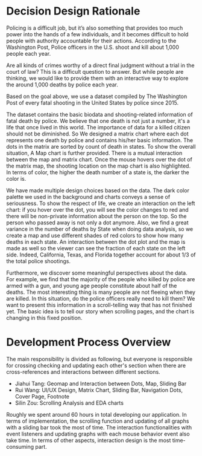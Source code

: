 # Decision Design Rationale

Policing is a difficult job, but it’s also something that provides too much power into the hands of a few individuals, and it becomes difficult to hold people with authority accountable for their actions. According to the Washington Post, Police officers in the U.S. shoot and kill about 1,000 people each year.

Are all kinds of crimes worthy of a direct final judgment without a trial in the court of law?
This is a difficult question to answer. But while people are thinking, we would like to provide them with an interactive way to explore the around 1,000 deaths by police each year. 

Based on the goal above, we use a dataset compiled by The Washington Post of every fatal shooting in the United States by police since 2015. 

The dataset contains the basic biodata and shooting-related information of fatal death by police. We believe that one death is not just a number, it's a life that once lived in this world. The importance of data for a killed citizen should not be diminished. So We designed a matrix chart where each dot represents one death by police and contains his/her basic information. The dots in the matrix are sorted by count of death in states. To show the overall situation, A Map chart is further provided. There is a mutual interaction between the map and matrix chart. Once the mouse hovers over the dot of the matrix map, the shooting location on the map chart is also highlighted. In terms of color, the higher the death number of a state is, the darker the color is.

We have made multiple design choices based on the data. The dark color palette we used in the background and charts conveys a sense of seriousness. To show the respect of life, we create an interaction on the left chart: if you hover over the dot, you will see the color changes to red and there will be non-private information about the person on the top. So the person who passed away is not only a dot anymore. Also, we find a great variance in the number of deaths by State when doing data analysis, so we create a map and use different shades of red colors to show how many deaths in each state. An interaction between the dot plot and the map is made as well so the viewer can see the fraction of each state on the left side. Indeed, California, Texas, and Florida together account for about 1/3 of the total police shootings.

Furthermore, we discover some meaningful perspectives about the data. For example, we find that the majority of the people who killed by police are armed with a gun, and young age people constitute about half of the deaths. The most interesting thing is many people are not fleeing when they are killed. In this situation, do the police officers really need to kill them? We want to present this information in a scroll-telling way that has not finished yet. The basic idea is to tell our story when scrolling pages, and the chart is changing in this fixed position.

# Development Process Overview

The main responsibility is divided as following, but everyone is responsible for crossing checking and updating each other's section when there are cross-references and interactions between different sections.
* Jiahui Tang: Geomap and Interaction between Dots, Map, Sliding Bar
* Rui Wang: UI/UX Design, Matrix Chart, Sliding Bar, Navigation Dots, Cover Page, Footnote
* Silin Zou: Scrolling Analysis and EDA charts

Roughly we spent around 60 hours in total developing our application.
In terms of implementation, the scrolling function and updating of all graphs with a sliding bar took the most of time. 
The interaction functionalities with event listeners and updating graphs with each mouse behavior event also take time. 
In terms of other aspects, interaction design is the most time-consuming part.
